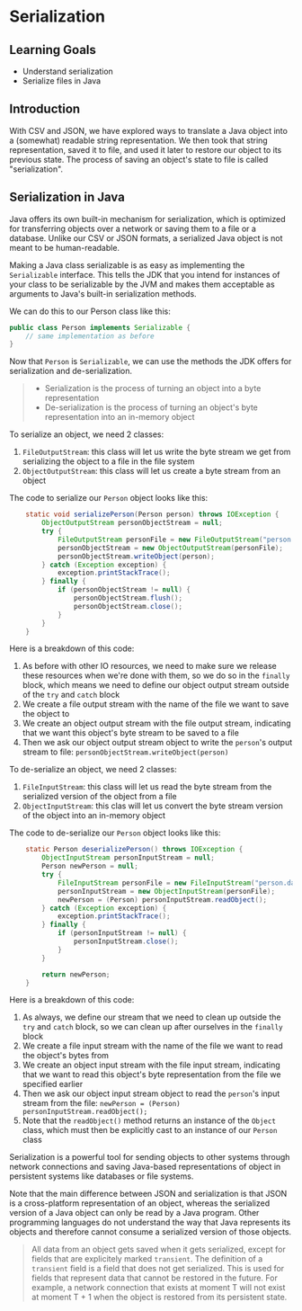 # Serialization

## Learning Goals

- Understand serialization
- Serialize files in Java

## Introduction

With CSV and JSON, we have explored ways to translate a Java object into a
(somewhat) readable string representation. We then took that string
representation, saved it to file, and used it later to restore our object to its
previous state. The process of saving an object's state to file is called
"serialization".

## Serialization in Java

Java offers its own built-in mechanism for serialization, which is optimized for
transferring objects over a network or saving them to a file or a database.
Unlike our CSV or JSON formats, a serialized Java object is not meant to be
human-readable.

Making a Java class serializable is as easy as implementing the `Serializable`
interface. This tells the JDK that you intend for instances of your class to be
serializable by the JVM and makes them acceptable as arguments to Java's
built-in serialization methods.

We can do this to our Person class like this:

```java
public class Person implements Serializable {
    // same implementation as before
}
```

Now that `Person` is `Serializable`, we can use the methods the JDK offers for
serialization and de-serialization.

> - Serialization is the process of turning an object into a byte representation
> - De-serialization is the process of turning an object's byte representation
>   into an in-memory object

To serialize an object, we need 2 classes:

1. `FileOutputStream`: this class will let us write the byte stream we get from
   serializing the object to a file in the file system
2. `ObjectOutputStream`: this class will let us create a byte stream from an
   object

The code to serialize our `Person` object looks like this:

```java
    static void serializePerson(Person person) throws IOException {
        ObjectOutputStream personObjectStream = null;
        try {
            FileOutputStream personFile = new FileOutputStream("person.dat");
            personObjectStream = new ObjectOutputStream(personFile);
            personObjectStream.writeObject(person);
        } catch (Exception exception) {
            exception.printStackTrace();
        } finally {
            if (personObjectStream != null) {
                personObjectStream.flush();
                personObjectStream.close();
            }
        }
    }
```

Here is a breakdown of this code:

1. As before with other IO resources, we need to make sure we release these
   resources when we're done with them, so we do so in the `finally` block,
   which means we need to define our object output stream outside of the `try`
   and `catch` block
2. We create a file output stream with the name of the file we want to save the
   object to
3. We create an object output stream with the file output stream, indicating
   that we want this object's byte stream to be saved to a file
4. Then we ask our object output stream object to write the `person`'s output
   stream to file: `personObjectStream.writeObject(person)`

To de-serialize an object, we need 2 classes:

1. `FileInputStream`: this class will let us read the byte stream from the
   serialized version of the object from a file
2. `ObjectInputStream`: this clas will let us convert the byte stream version of
   the object into an in-memory object

The code to de-serialize our `Person` object looks like this:

```java
    static Person deserializePerson() throws IOException {
        ObjectInputStream personInputStream = null;
        Person newPerson = null;
        try {
            FileInputStream personFile = new FileInputStream("person.dat");
            personInputStream = new ObjectInputStream(personFile);
            newPerson = (Person) personInputStream.readObject();
        } catch (Exception exception) {
            exception.printStackTrace();
        } finally {
            if (personInputStream != null) {
                personInputStream.close();
            }
        }

        return newPerson;
    }
```

Here is a breakdown of this code:

1. As always, we define our stream that we need to clean up outside the `try`
   and `catch` block, so we can clean up after ourselves in the `finally` block
2. We create a file input stream with the name of the file we want to read the
   object's bytes from
3. We create an object input stream with the file input stream, indicating that
   we want to read this object's byte representation from the file we specified
   earlier
4. Then we ask our object input stream object to read the `person`'s input
   stream from the file: `newPerson = (Person) personInputStream.readObject();`
5. Note that the `readObject()` method returns an instance of the `Object`
   class, which must then be explicitly cast to an instance of our `Person`
   class

Serialization is a powerful tool for sending objects to other systems through
network connections and saving Java-based representations of object in
persistent systems like databases or file systems.

Note that the main difference between JSON and serialization is that JSON is a
cross-platform representation of an object, whereas the serialized version of a
Java object can only be read by a Java program. Other programming languages do
not understand the way that Java represents its objects and therefore cannot
consume a serialized version of those objects.

> All data from an object gets saved when it gets serialized, except for fields
> that are explicitely marked `transient`. The definition of a `transient` field
> is a field that does not get serialized. This is used for fields that
> represent data that cannot be restored in the future. For example, a network
> connection that exists at moment T will not exist at moment T + 1 when the
> object is restored from its persistent state.

